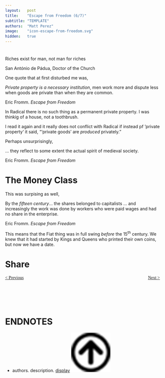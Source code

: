```yaml
---
layout:   post
title:    "Escape from Freedom (6/7)"
subtitle: "TEMPLATE"
authors:  "Matt Perez"
image:    "icon-escape-from-freedom.svg"
hidden:   true
---
```


<div style='display:none; '>
 <p><em>Escape from Freedom</em> was published in 1941. Pim de Morre, co-founder of <em>Corporate Rebels</em>, reminded me of it. I first read it when I was 18-19 years old (I am a mere 73 now).</p>
</div>

<h1></h1>
 <div class="_citation">
  <p>Riches exist for man, not man for riches</p>
  <p id="signature">San Ant&oacute;nio de P&aacute;dua, Doctor of the Church</p>
</div>
 <p>One quote that at first disturbed me was,</p>
 <div class="_citation">
  <p><em>Private property is a necessary institution</em>, men work more and dispute less when goods are private than when they are common.</p>
  <p id="_signature">Eric Fromm. <em>Escape from Freedom</em></p>
</div>
 <p>In Radical there is no such thing as a permanent private property. I was thinkig of a house, not a toothbrush.</p>
 <p>I read it again and it really does not conflict with Radical if instead pf &rsquo;private property&lsquo; it said, &ldquo;&lsquo;private goods&rsquo; are <em>produced</em> privately.&rdquo;</p>
 <p>Perhaps unsurprisingly,</p>
 <div class="_citation">
  <p>&hellip; they reflect to some extent the actual spirit of medieval society.</p>
  <p id="_signature">Eric Fromm. <em>Escape from Freedom</em></p>
</div>

<h1>The Money Class</h1>
 <p>This was surpising as well,</p>
 <div class="_citation">
  <p>By the <em>fifteen century</em>&hellip; the shares belonged to capitalists &hellip; and increasingly the work was done by workers who were paid wages and had no share in the enterprise.</p>
  <p id="_signature">Eric Fromm. <em>Escape from Freedom</em></a>
 </div>
 <p>This means that the Fiat thing was in full swing <em>before</em> the 15<sup>th</sup> century. We knew that it had started by Kings and Queens who printed their own coins, but now we have a date.</p>

<h1>Share</h1>
 <p></p>
 <p></p>
 <p></p>
 <p></p>
 <p></p>

<div style="margin-bottom:1in; font-family: American Typewriter, serif; ">
 <span style="float:left; ">
  <a href="https://radicalcompanies.com/2024/12/27/escape-from-freedom">&lt; Previous</a>
 </span>
 <span style="float:right; ">
  <a href="https://radicalcompanies.com/2024/12/29/escape-from-freedom">Next &gt;</a>
 </span>
</div>
<br/>
<h1 class="_section">ENDNOTES</h1>
 <ul>
  <li id="en01">
   <p class="_list-item">
    authors.
    description.
    <a href="display" target="_blank">display</a>
    <a class="_uparrow" href="#bm01"><img src="/assets/img/arrow-up-icon.png"></a>
   </p>
  </li>
 </ul>